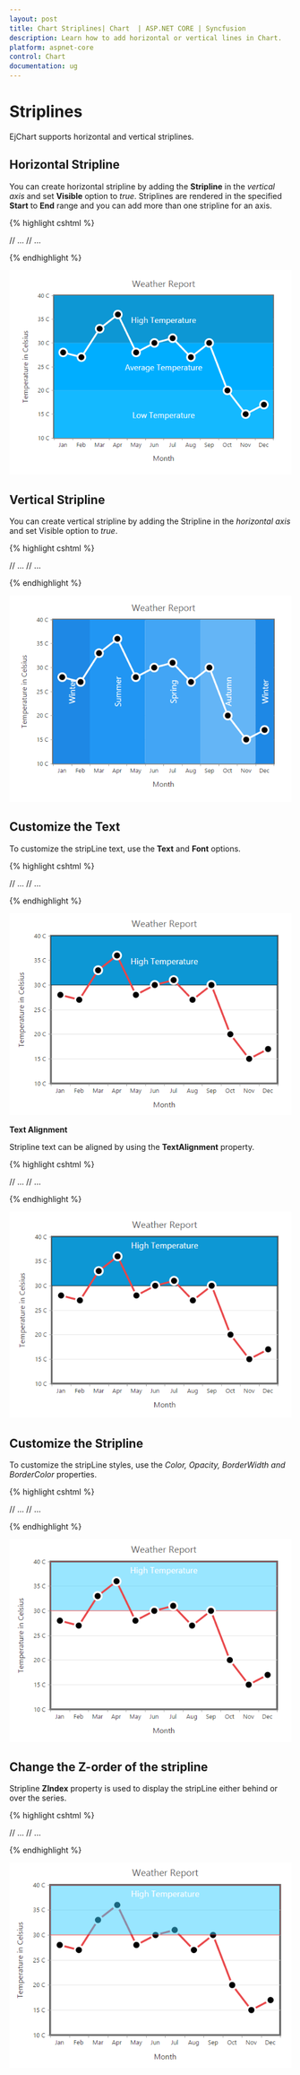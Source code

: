 ```yaml
---
layout: post
title: Chart Striplines| Chart  | ASP.NET CORE | Syncfusion
description: Learn how to add horizontal or vertical lines in Chart.                                                  
platform: aspnet-core
control: Chart
documentation: ug
---
```


# Striplines

EjChart supports horizontal and vertical striplines. 

## Horizontal Stripline

You can create horizontal stripline by adding the **Stripline** in the *vertical axis* and set **Visible** option to *true*. Striplines are rendered in the specified **Start** to **End** range and you can add more than one stripline for an axis.


{% highlight cshtml %}

<ej-chart id="chartContainer">
    // ...
    <e-primary-y-axis>
        <e-strip-lines><e-strip-line visible="true" start="30" end="40"></e-strip-line></e-strip-lines>
    </e-primary-y-axis>
    // ...
</ej-chart>

{% endhighlight %}

![](Striplines_images/Striplines_img1.png)

## Vertical Stripline

You can create vertical stripline by adding the Stripline in the *horizontal axis* and set Visible option to *true*.  

{% highlight cshtml %}

<ej-chart id="chartContainer">
    // ...
    <e-primary-x-axis>
        <e-strip-lines><e-strip-line visible="true" start="3" end="7"></e-strip-line></e-strip-lines>
    </e-primary-x-axis>
    // ...
</ej-chart>

{% endhighlight %}

![](Striplines_images/Striplines_img2.png)

## Customize the Text

To customize the stripLine text, use the **Text** and **Font** options. 

{% highlight cshtml %}

<ej-chart id="chartContainer">
    // ...
    <e-primary-y-axis>
        <e-strip-lines>
            <e-strip-line text="High Temperature">
                <e-Font font-size="18px" color="white"></e-Font>
            </e-strip-line>
        </e-strip-lines>
    </e-primary-y-axis>
    // ...
</ej-chart>

{% endhighlight %}

![](Striplines_images/Striplines_img3.png)


**Text Alignment**

Stripline text can be aligned by using the **TextAlignment** property.  

{% highlight cshtml %}

<ej-chart id="chartContainer">
    // ...
    <e-primary-y-axis>
        <e-strip-lines>
            <e-strip-line text-alignment="MiddleTop">
            </e-strip-line>
        </e-strip-lines>
    </e-primary-y-axis>
    // ...
</ej-chart>

{% endhighlight %}

![](Striplines_images/Striplines_img4.png)

## Customize the Stripline

To customize the stripLine styles, use the *Color, Opacity, BorderWidth and BorderColor* properties. 

{% highlight cshtml %}

<ej-chart id="chartContainer">
    // ...
    <e-primary-y-axis>
        <e-strip-lines>
            <e-strip-line color="#33CCFF" border-width="2" opacity="0.5" border-color="red">
            </e-strip-line>
        </e-strip-lines>
    </e-primary-y-axis>
    // ...
</ej-chart>

{% endhighlight %}

![](Striplines_images/Striplines_img5.png)


## Change the Z-order of the stripline

Stripline **ZIndex** property is used to display the stripLine either behind or over the series.  

{% highlight cshtml %}

<ej-chart id="chartContainer">
    // ...
    <e-primary-y-axis>
        <e-strip-lines>
            <e-strip-line z-index="Over">
            </e-strip-line>
        </e-strip-lines>
    </e-primary-y-axis>
    // ...
</ej-chart>

{% endhighlight %}

![](Striplines_images/Striplines_img6.png)
